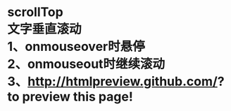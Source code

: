 # scrollTop<br />文字垂直滚动<br />1、onmouseover时悬停<br />2、onmouseout时继续滚动<br />3、http://htmlpreview.github.com/? to preview this page!
